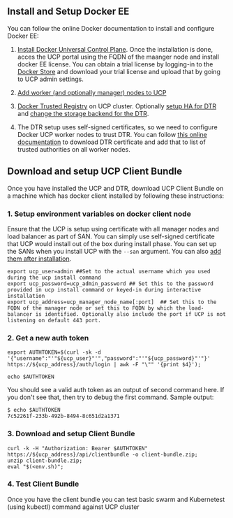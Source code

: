 ## Install and Setup Docker EE

You can follow the online Docker documentation to install and configure Docker EE:
1. [Install Docker Universal Control Plane](https://docs.docker.com/ee/ucp/admin/install/). Once the installation is done, acces the UCP portal using the FQDN of the maanger node and install docker EE license. You can obtain a trial license by logging-in to the [Docker Store](https://store.docker.com) and download your trial license and upload that by going to UCP admin settings.

2. [Add worker (and optionally manager) nodes to UCP](https://docs.docker.com/ee/ucp/admin/configure/join-nodes/join-linux-nodes-to-cluster/) 

3. [Docker Trusted Registry](https://docs.docker.com/ee/dtr/admin/install/) on UCP cluster. Optionally [setup HA for DTR](https://docs.docker.com/ee/dtr/admin/configure/set-up-high-availability/) and [change the storage backend for the DTR](https://docs.docker.com/ee/dtr/admin/configure/external-storage/).

4. The DTR setup uses self-signed certificates, so we need to configure Docker UCP worker nodes to trust DTR. You can follow [this online documentation](https://docs.docker.com/ee/dtr/user/access-dtr/) to download DTR certificate and add that to list of trusted authorities on all worker nodes.

## Download and setup UCP Client Bundle
Once you have installed the UCP and DTR, download UCP Client Bundle on a machine which has docker client installed by following these instructions:

### 1. Setup environment variables on docker client node

Ensure that the UCP is setup using certificate with all manager nodes and load balancer as part of SAN. You can simply use self-signed certificate that UCP would install out of the box during install phase. You can set up the SANs when you install UCP with the ```--san``` argument. You can also [add them after installation](https://docs.docker.com/ee/ucp/admin/configure/add-sans-to-cluster/#add-new-sans-to-ucp).

```
export ucp_user=admin ##Set to the actual username which you used during the ucp install command
export ucp_password=ucp_admin_password ## Set this to the password provided in ucp install command or keyed-in during interactive installation
export ucp_address=ucp_manager_node_name[:port]  ## Set this to the FQDN of the manager node or set this to FQDN by which the load-balancer is identified. Optionally also include the port if UCP is not listening on default 443 port.
```

### 2. Get a new auth token
```
export AUTHTOKEN=$(curl -sk -d '{"username":"'"${ucp_user}"'","password":"'"${ucp_password}"'"}' https://${ucp_address}/auth/login | awk -F "\"" '{print $4}');

echo $AUTHTOKEN 
```


You should see a valid auth token as an output of second command here. If you don't see that, then try to debug the first command. Sample output:

```
$ echo $AUTHTOKEN
7c52261f-233b-492b-8494-8c651d2a1371
```

### 3. Download and setup Client Bundle

```
curl -k -H "Authorization: Bearer $AUTHTOKEN" https://${ucp_address}/api/clientbundle -o client-bundle.zip;
unzip client-bundle.zip;
eval "$(<env.sh)";
```

### 4. Test Client Bundle
Once you have the client bundle you can test basic swarm and Kubernetest (using kubectl) command against UCP cluster
